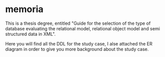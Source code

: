 memoria
=======

This is a thesis degree, entitled "Guide for the selection of the type of database evaluating the relational model, relational object model and semi structured data in XML".

Here you will find all the DDL for the study case, I alse attached the ER diagram in order to give you more background about the study case.
